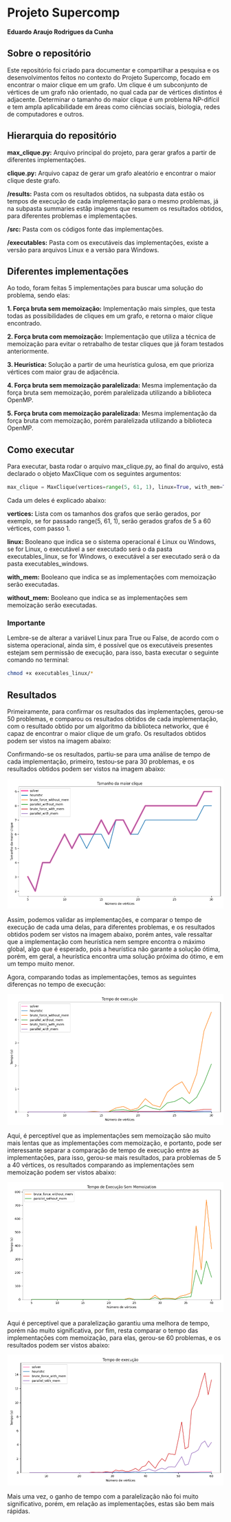 # Projeto Supercomp

**Eduardo Araujo Rodrigues da Cunha**


## Sobre o repositório

Este repositório foi criado para documentar e compartilhar a pesquisa e os desenvolvimentos feitos no contexto do Projeto Supercomp, focado em encontrar o maior clique em um grafo. Um clique é um subconjunto de vértices de um grafo não orientado, no qual cada par de vértices distintos é adjacente. Determinar o tamanho do maior clique é um problema NP-difícil e tem ampla aplicabilidade em áreas como ciências sociais, biologia, redes de computadores e outros.

## Hierarquia do repositório

**max_clique.py:** Arquivo principal do projeto, para gerar grafos a partir de diferentes implementações.

**clique.py:** Arquivo capaz de gerar um grafo aleatório e encontrar o maior clique deste grafo.

**/results:** Pasta com os resultados obtidos, na subpasta data estão os tempos de execução de cada implementação para o mesmo problemas, já na subpasta summaries estãp imagens que resumem os resultados obtidos, para diferentes problemas e implementações.

**/src:** Pasta com os códigos fonte das implementações.

**/executables:** Pasta com os executáveis das implementações, existe a versão para arquivos Linux e a versão para Windows.

## Diferentes implementações

Ao todo, foram feitas 5 implementações para buscar uma solução do problema, sendo elas:

**1. Força bruta sem memoização:** Implementação mais simples, que testa todas as possibilidades de cliques em um grafo, e retorna o maior clique encontrado.

**2. Força bruta com memoização:** Implementação que utiliza a técnica de memoização para evitar o retrabalho de testar cliques que já foram testados anteriormente.

**3. Heurística:** Solução a partir de uma heurística gulosa, em que prioriza vértices com maior grau de adjacência.

**4. Força bruta sem memoização paralelizada:** Mesma implementação da força bruta sem memoização, porém paralelizada utilizando a biblioteca OpenMP.

**5. Força bruta com memoização paralelizada:** Mesma implementação da força bruta com memoização, porém paralelizada utilizando a biblioteca OpenMP.

## Como executar

Para executar, basta rodar o arquivo max_clique.py, ao final do arquivo, está declarado o objeto MaxClique com os seguintes argumentos:

```python
max_clique = MaxClique(vertices=range(5, 61, 1), linux=True, with_mem=True, without_mem=False)
```

Cada um deles é explicado abaixo:

**vertices:** Lista com os tamanhos dos grafos que serão gerados, por exemplo, se for passado range(5, 61, 1), serão gerados grafos de 5 a 60 vértices, com passo 1.

**linux:** Booleano que indica se o sistema operacional é Linux ou Windows, se for Linux, o executável a ser executado será o da pasta executables_linux, se for Windows, o executável a ser executado será o da pasta executables_windows.

**with_mem:** Booleano que indica se as implementações com memoização serão executadas.

**without_mem:** Booleano que indica se as implementações sem memoização serão executadas.

### Importante

Lembre-se de alterar a variável Linux para True ou False, de acordo com o sistema operacional, ainda sim, é possível que os executáveis presentes estejam sem permissão de execução, para isso, basta executar o seguinte comando no terminal:

```bash
chmod +x executables_linux/*
```

## Resultados

Primeiramente, para confirmar os resultados das implementações, gerou-se 50 problemas, e comparou os resultados obtidos de cada implementação, com o resultado obtido por um algoritmo da biblioteca networkx, que é capaz de encontrar o maior clique de um grafo. Os resultados obtidos podem ser vistos na imagem abaixo:


Confirmando-se os resultados, partiu-se para uma análise de tempo de cada implementação, primeiro, testou-se para 30 problemas, e os resultados obtidos podem ser vistos na imagem abaixo:

![](results/summaries/summary_verts_30_91f0a6/max_clique_size_comparison.png)

Assim, podemos validar as implementações, e comparar o tempo de execução de cada uma delas, para diferentes problemas, e os resultados obtidos podem ser vistos na imagem abaixo, porém antes, vale ressaltar que a implementação com heurística nem sempre encontra o máximo global, algo que é esperado, pois a heurística não garante a solução ótima, porém, em geral, a heurística encontra uma solução próxima do ótimo, e em um tempo muito menor.

Agora, comparando todas as implementações, temos as seguintes diferenças no tempo de execução:

![](results/summaries/summary_verts_30_91f0a6/execution_time_all.png)

Aqui, é perceptível que as implementações sem memoização são muito mais lentas que as implementações com memoização, e portanto, pode ser interessante separar a comparação de tempo de execução entre as implementações, para isso, gerou-se mais resultados, para problemas de 5 a 40 vértices, os resultados comparando as implementações sem memoização podem ser vistos abaixo:

![](results/summaries/summary_verts_40_779b1e/execution_time_without_memoization.png)


Aqui é perceptível que a paralelização garantiu uma melhora de tempo, porém não muito significativa, por fim, resta comparar o tempo das implementações com memoização, para elas, gerou-se 60 problemas, e os resultados podem ser vistos abaixo:

![](results/summaries/summary_verts_60_861995/execution_time_all.png)

Mais uma vez, o ganho de tempo com a paralelização não foi muito significativo, porém, em relação as implementações, estas são bem mais rápidas.